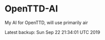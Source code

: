 # OpenTTD-AI
My AI for OpenTTD, will use primarily air

Latest backup: Sun Sep 22 21:34:01 UTC 2019
